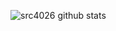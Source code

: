 ![src4026 github stats](https://github-readme-stats.vercel.app/api?username=src4026&show_icons=true&hide_border=true&theme=dark)
